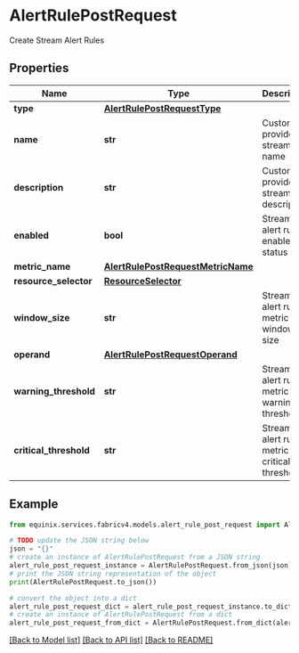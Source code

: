 # AlertRulePostRequest

Create Stream Alert Rules

## Properties

Name | Type | Description | Notes
------------ | ------------- | ------------- | -------------
**type** | [**AlertRulePostRequestType**](AlertRulePostRequestType.md) |  | [optional] 
**name** | **str** | Customer-provided stream name | [optional] 
**description** | **str** | Customer-provided stream description | [optional] 
**enabled** | **bool** | Stream alert rule enabled status | [optional] [default to True]
**metric_name** | [**AlertRulePostRequestMetricName**](AlertRulePostRequestMetricName.md) |  | [optional] 
**resource_selector** | [**ResourceSelector**](ResourceSelector.md) |  | [optional] 
**window_size** | **str** | Stream alert rule metric window size | [optional] 
**operand** | [**AlertRulePostRequestOperand**](AlertRulePostRequestOperand.md) |  | [optional] 
**warning_threshold** | **str** | Stream alert rule metric warning threshold | [optional] 
**critical_threshold** | **str** | Stream alert rule metric critical threshold | [optional] 

## Example

```python
from equinix.services.fabricv4.models.alert_rule_post_request import AlertRulePostRequest

# TODO update the JSON string below
json = "{}"
# create an instance of AlertRulePostRequest from a JSON string
alert_rule_post_request_instance = AlertRulePostRequest.from_json(json)
# print the JSON string representation of the object
print(AlertRulePostRequest.to_json())

# convert the object into a dict
alert_rule_post_request_dict = alert_rule_post_request_instance.to_dict()
# create an instance of AlertRulePostRequest from a dict
alert_rule_post_request_from_dict = AlertRulePostRequest.from_dict(alert_rule_post_request_dict)
```
[[Back to Model list]](../README.md#documentation-for-models) [[Back to API list]](../README.md#documentation-for-api-endpoints) [[Back to README]](../README.md)


